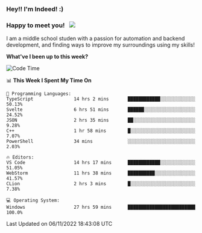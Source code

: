 ### Hey!! I'm Indeed! :) 

### Happy to meet you! &nbsp; ![](https://visitor-badge.glitch.me/badge?page_id=Indeedornot.Indeedornot)

I am a middle school studen with a passion for automation and backend development, and finding ways to improve my surroundings using my skills!

**What've I been up to this week?** 

<!--START_SECTION:waka-->
![Code Time](http://img.shields.io/badge/Code%20Time-580%20hrs%2047%20mins-blue)

📊 **This Week I Spent My Time On** 

```text
💬 Programming Languages: 
TypeScript               14 hrs 2 mins       ████████████░░░░░░░░░░░░░   50.13% 
Svelte                   6 hrs 51 mins       ██████░░░░░░░░░░░░░░░░░░░   24.52% 
JSON                     2 hrs 35 mins       ██░░░░░░░░░░░░░░░░░░░░░░░   9.28% 
C++                      1 hr 58 mins        █░░░░░░░░░░░░░░░░░░░░░░░░   7.07% 
PowerShell               34 mins             ░░░░░░░░░░░░░░░░░░░░░░░░░   2.03%

🔥 Editors: 
VS Code                  14 hrs 17 mins      ████████████░░░░░░░░░░░░░   51.05% 
WebStorm                 11 hrs 38 mins      ██████████░░░░░░░░░░░░░░░   41.57% 
CLion                    2 hrs 3 mins        █░░░░░░░░░░░░░░░░░░░░░░░░   7.38%

💻 Operating System: 
Windows                  27 hrs 59 mins      █████████████████████████   100.0%

```


 Last Updated on 06/11/2022 18:43:08 UTC
<!--END_SECTION:waka-->
